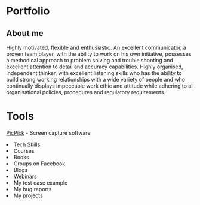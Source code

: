 # Portfolio
## About me
Highly motivated, flexible and enthusiastic. An excellent communicator, a proven team player, with the ability to work on his own initiative, possesses a methodical approach to problem solving and trouble shooting and excellent attention to detail and accuracy capabilities. Highly organised, independent thinker, with excellent listening skills who has the ability to build strong working relationships with a wide variety of people and who continually displays impeccable work ethic and attitude while adhering to all organisational policies, procedures and regulatory requirements.
  # Tools
  [PicPick](https://picpick.app/en/) -  Screen capture software
  <li>Tech Skills</li>
  <li>Courses</li>
  <li>Books</li>
  <li>Groups on Facebook</li>
  <li>Blogs</li>
  <li>Webinars</li>
  <li>My test case example</li>
  <li>My bug reports</li>
  <li>My projects</li>

